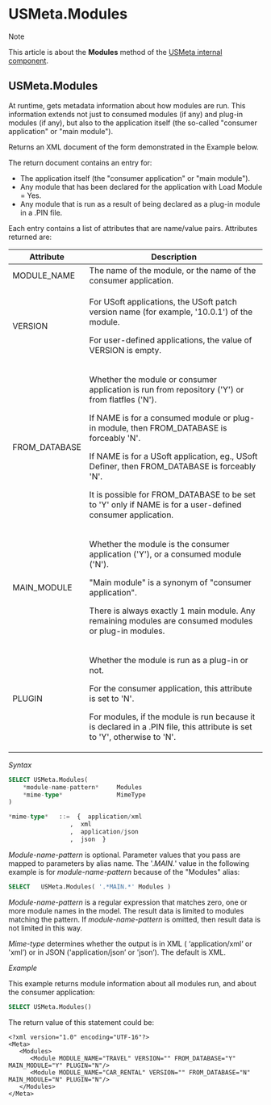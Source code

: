 # USMeta.Modules



> [!NOTE]
> This article is about the **Modules** method of the [USMeta internal component](/docs/Extensions/USMeta%20internal%20component).

## **USMeta.Modules**

At runtime, gets metadata information about how modules are run. This information extends not just to consumed modules (if any) and plug-in modules (if any), but also to the application itself (the so-called "consumer application" or "main module").

Returns an XML document of the form demonstrated in the Example below.

The return document contains an entry for:

- The application itself (the "consumer application" or "main module").
- Any module that has been declared for the application with Load Module = Yes.
- Any module that is run as a result of being declared as a plug-in module in a .PIN file.

Each entry contains a list of attributes that are name/value pairs. Attributes returned are:

|**Attribute**|**Description**|
|--------|--------|
|MODULE_NAME|The name of the module, or the name of the consumer application.|
|VERSION |<p>For USoft applications, the USoft patch version name (for example, '10.0.1') of the module.</p><p>For user-defined applications, the value of VERSION is empty.</p>|
|FROM_DATABASE|<p>Whether the module or consumer application is run from repository ('Y') or from flatfles ('N').</p><p>If NAME is for a consumed module or plug-in module, then FROM_DATABASE is forceably 'N'.</p><p>If NAME is for a USoft application, eg., USoft Definer, then FROM_DATABASE is forceably 'N'.</p><p>It is possible for FROM_DATABASE to be set to 'Y' only if NAME is for a user-defined consumer application.</p>|
|MAIN_MODULE|<p>Whether the module is the consumer application ('Y'), or a consumed module ('N').</p><p>"Main module" is a synonym of "consumer application".</p><p>There is always exactly 1 main module. Any remaining modules are consumed modules or plug-in modules.</p>|
|PLUGIN  |<p>Whether the module is run as a plug-in or not.</p><p>For the consumer application, this attribute is set to 'N'.</p><p>For modules, if the module is run because it is declared in a .PIN file, this attribute is set to 'Y', otherwise to 'N'.</p>|



*Syntax*

```sql
SELECT USMeta.Modules(
    *module-name-pattern*     Modules
    *mime-type*               MimeType
)

*mime-type*   ::=  {  application/xml
                 ,  xml
                 ,  application/json
                 ,  json  }
```

*Module-name-pattern* is optional. Parameter values that you pass are mapped to parameters by alias name. The '.*MAIN.*' value in the following example is for *module-name-pattern* because of the "Modules" alias:

```sql
SELECT   USMeta.Modules( '.*MAIN.*' Modules )
```

*Module-name-pattern* is a regular expression that matches zero, one or more module names in the model. The result data is limited to modules matching the pattern. If *module-name-pattern* is omitted, then result data is not limited in this way.

*Mime-type* determines whether the output is in XML ( ‘application/xml‘ or 'xml’) or in JSON ('application/json’ or 'json’). The default is XML.

*Example*

This example returns module information about all modules run, and about the consumer application:

```sql
SELECT USMeta.Modules()
```

The return value of this statement could be:

```language-xml
<?xml version="1.0" encoding="UTF-16"?>
<Meta>
   <Modules>
      <Module MODULE_NAME="TRAVEL" VERSION="" FROM_DATABASE="Y" MAIN_MODULE="Y" PLUGIN="N"/>
      <Module MODULE_NAME="CAR_RENTAL" VERSION="" FROM_DATABASE="N" MAIN_MODULE="N" PLUGIN="N"/>
   </Modules>
</Meta>
```

 